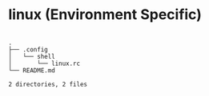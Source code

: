 # linux (Environment Specific)

```tree

.
├── .config
│   └── shell
│       └── linux.rc
└── README.md

2 directories, 2 files
```
